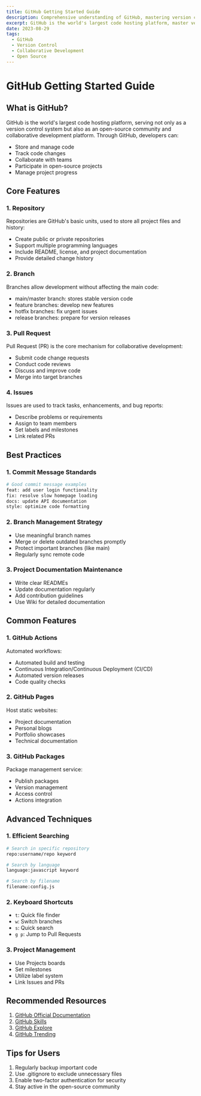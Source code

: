 ```yaml
---
title: GitHub Getting Started Guide
description: Comprehensive understanding of GitHub, mastering version control and collaborative development
excerpt: GitHub is the world's largest code hosting platform, master version control and collaborative development
date: 2023-08-29
tags:
  - GitHub
  - Version Control
  - Collaborative Development
  - Open Source
---
```


# GitHub Getting Started Guide

## What is GitHub?

GitHub is the world's largest code hosting platform, serving not only as a version control system but also as an open-source community and collaborative development platform. Through GitHub, developers can:

- Store and manage code
- Track code changes
- Collaborate with teams
- Participate in open-source projects
- Manage project progress

## Core Features

### 1. Repository

Repositories are GitHub's basic units, used to store all project files and history:

- Create public or private repositories
- Support multiple programming languages
- Include README, license, and project documentation
- Provide detailed change history

### 2. Branch

Branches allow development without affecting the main code:

- main/master branch: stores stable version code
- feature branches: develop new features
- hotfix branches: fix urgent issues
- release branches: prepare for version releases

### 3. Pull Request

Pull Request (PR) is the core mechanism for collaborative development:

- Submit code change requests
- Conduct code reviews
- Discuss and improve code
- Merge into target branches

### 4. Issues

Issues are used to track tasks, enhancements, and bug reports:

- Describe problems or requirements
- Assign to team members
- Set labels and milestones
- Link related PRs

## Best Practices

### 1. Commit Message Standards

```bash
# Good commit message examples
feat: add user login functionality
fix: resolve slow homepage loading
docs: update API documentation
style: optimize code formatting
```

### 2. Branch Management Strategy

- Use meaningful branch names
- Merge or delete outdated branches promptly
- Protect important branches (like main)
- Regularly sync remote code

### 3. Project Documentation Maintenance

- Write clear READMEs
- Update documentation regularly
- Add contribution guidelines
- Use Wiki for detailed documentation

## Common Features

### 1. GitHub Actions

Automated workflows:

- Automated build and testing
- Continuous Integration/Continuous Deployment (CI/CD)
- Automated version releases
- Code quality checks

### 2. GitHub Pages

Host static websites:

- Project documentation
- Personal blogs
- Portfolio showcases
- Technical documentation

### 3. GitHub Packages

Package management service:

- Publish packages
- Version management
- Access control
- Actions integration

## Advanced Techniques

### 1. Efficient Searching

```bash
# Search in specific repository
repo:username/repo keyword

# Search by language
language:javascript keyword

# Search by filename
filename:config.js
```

### 2. Keyboard Shortcuts

- `t`: Quick file finder
- `w`: Switch branches
- `s`: Quick search
- `g p`: Jump to Pull Requests

### 3. Project Management

- Use Projects boards
- Set milestones
- Utilize label system
- Link Issues and PRs

## Recommended Resources

1. [GitHub Official Documentation](https://docs.github.com/)
2. [GitHub Skills](https://skills.github.com/)
3. [GitHub Explore](https://github.com/explore)
4. [GitHub Trending](https://github.com/trending)

## Tips for Users

1. Regularly backup important code
2. Use .gitignore to exclude unnecessary files
3. Enable two-factor authentication for security
4. Stay active in the open-source community
